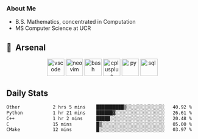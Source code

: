 ### About Me

- B.S. Mathematics, concentrated in Computation
- MS Computer Science at UCR

<h2> 🚀 &nbsp;Arsenal</h2>

<p align="center">

<img src="https://cdn.jsdelivr.net/gh/devicons/devicon/icons/vscode/vscode-original.svg" alt="vscode" width="45" height="45"/>
<img src="https://cdn.jsdelivr.net/gh/devicons/devicon@latest/icons/neovim/neovim-original.svg" alt="neovim" width = "45" height = "45"/>
  
<img src="https://cdn.jsdelivr.net/gh/devicons/devicon/icons/bash/bash-original.svg" alt="bash" width="45" height="45"/>
<img src="https://cdn.jsdelivr.net/gh/devicons/devicon@latest/icons/cplusplus/cplusplus-original.svg" alt="cplusplus" width = "45" height = "45"/>
<img src="https://cdn.jsdelivr.net/gh/devicons/devicon@latest/icons/python/python-plain.svg" alt="py" width = "45" height = "45" />

<img src="https://cdn.jsdelivr.net/gh/devicons/devicon@latest/icons/azuresqldatabase/azuresqldatabase-original.svg" alt="sql" width = "45" height = "45"/>
          
</p>

## Daily Stats

<!--START_SECTION:waka-->

```txt
Other            2 hrs 5 mins    ██████████▒░░░░░░░░░░░░░░   40.92 %
Python           1 hr 21 mins    ██████▓░░░░░░░░░░░░░░░░░░   26.61 %
C++              1 hr 2 mins     █████░░░░░░░░░░░░░░░░░░░░   20.48 %
C                15 mins         █▒░░░░░░░░░░░░░░░░░░░░░░░   05.00 %
CMake            12 mins         █░░░░░░░░░░░░░░░░░░░░░░░░   03.97 %
```

<!--END_SECTION:waka-->
